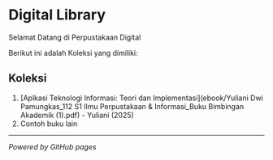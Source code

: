 # Digital Library

Selamat Datang di Perpustakaan Digital 

Berikut ini adalah Koleksi yang dimiliki: 

## Koleksi
1. [Aplkasi Teknologi Informasi: Teori dan Implementasi](ebook/Yuliani Dwi Pamungkas_112 S1 Ilmu Perpustakaan & Informasi_Buku Bimbingan Akademik (1).pdf) - Yuliani (2025)
2. Contoh buku lain
   
---

*Powered by GitHub pages*
